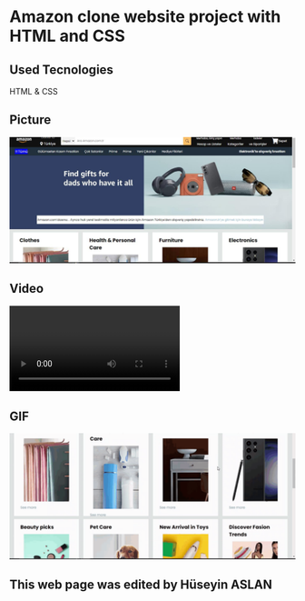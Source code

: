 

# Amazon clone website project with HTML and CSS #

## Used Tecnologies ##

HTML & CSS

##  Picture  ##


![](images/A1.jpeg)


##  Video  ##


![](images/A2.mp4)


##  GIF  ##


![](images/A3.gif)


## This web page was edited by Hüseyin ASLAN ##